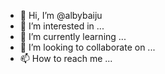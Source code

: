 - 👋 Hi, I’m @albybaiju
- 👀 I’m interested in ...
- 🌱 I’m currently learning ...
- 💞️ I’m looking to collaborate on ...
- 📫 How to reach me ...

<!---
albybaiju/albybaiju is a ✨ special ✨ repository because its `README.md` (this file) appears on your GitHub profile.
You can click the Preview link to take a look at your changes.
--->
